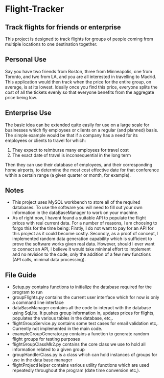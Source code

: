 # Flight-Tracker
## Track flights for friends or enterprise

This project is designed to track flights for groups of people coming from multiple locations to one destination together.


## Personal Use

Say you have two friends from Boston, three from Minneapolis, one from Toronto, and two from LA,
and you are all interested in travelling to Madrid. This application would then track when the price for the entire group, on average,
is at its lowest. Ideally once you find this price, everyone splits the cost of all the tickets evenly so that everyone benefits from the 
aggregate price being low.

## Enterprise Use
The basic idea can be extended quite easily for use on a large scale for businesses which fly employees or clients on a regular (and planned)
basis. The simple example would be that if a company has a need for its employees or clients to travel for which: 
1. They expect to reimburse many employees for travel cost
2. The exact date of travel is inconsequential in the long term

Then they can use their database of employees, and their corresponding home airports, to determine the most cost effective date for that
conference within a certain range (a given quarter or month, for example).

## Notes

- This project uses MySQL workbench to store all of the required databases. To use the software you will need to fill out your own information 
in the dataBaseManager to work on your machine. 
- As of right now, I havent found a suitable API to populate the flight prices with real current data. For a number of reasons, I am choosing to
forgo this for the time being: Firstly, I do not want to pay for an API for this project as it could become costly. Secondly, as a proof of concept,
I implemented random data generation capability which is sufficient to prove the software works given real data. However, should I ever want to connect 
an API, I believe it would take minimal effort to implement and no revision to the code, only the addition of a few new functions (API calls, minimal
data processing). 

## File Guide
- Setup.py contains functions to initialize the database required for the program to run
- groupFlights.py contains the current user interface which for now is only a command line interface
- dataBaseManager contains all the code to interact with the database using SqLite. It pushes group information in, updates prices for flights,
populates the various tables in the database, etc,.
- flightGroupService.py contains some test cases for email validation etc,. Currently not implemented in the main code.
- exampleGroupGenerator.py contains a function to generate random flight groups for testing purposes
- flightGroupClassMk2.py contains the core class we use to hold all information related to a given group
- groupHandlerClass.py is a class which can hold instances of groups for use in the data base manager
- flightProjectHelper contains various utility functions which are used repeatedly throughout the program (date time conversion etc,).
